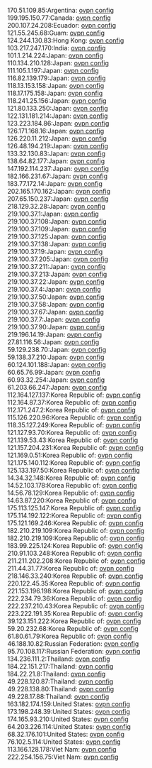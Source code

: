 170.51.109.85:Argentina: [ovpn config](vpn/170_51_109_85.ovpn)  
199.195.150.77:Canada: [ovpn config](vpn/199_195_150_77.ovpn)  
200.107.24.208:Ecuador: [ovpn config](vpn/200_107_24_208.ovpn)  
121.55.245.68:Guam: [ovpn config](vpn/121_55_245_68.ovpn)  
124.244.130.83:Hong Kong: [ovpn config](vpn/124_244_130_83.ovpn)  
103.217.247.170:India: [ovpn config](vpn/103_217_247_170.ovpn)  
101.1.214.224:Japan: [ovpn config](vpn/101_1_214_224.ovpn)  
110.134.210.128:Japan: [ovpn config](vpn/110_134_210_128.ovpn)  
111.105.1.197:Japan: [ovpn config](vpn/111_105_1_197.ovpn)  
116.82.139.179:Japan: [ovpn config](vpn/116_82_139_179.ovpn)  
118.13.153.158:Japan: [ovpn config](vpn/118_13_153_158.ovpn)  
118.17.175.158:Japan: [ovpn config](vpn/118_17_175_158.ovpn)  
118.241.25.156:Japan: [ovpn config](vpn/118_241_25_156.ovpn)  
121.80.133.250:Japan: [ovpn config](vpn/121_80_133_250.ovpn)  
122.131.181.214:Japan: [ovpn config](vpn/122_131_181_214.ovpn)  
123.223.184.86:Japan: [ovpn config](vpn/123_223_184_86.ovpn)  
126.171.168.16:Japan: [ovpn config](vpn/126_171_168_16.ovpn)  
126.220.11.212:Japan: [ovpn config](vpn/126_220_11_212.ovpn)  
126.48.194.219:Japan: [ovpn config](vpn/126_48_194_219.ovpn)  
133.32.130.83:Japan: [ovpn config](vpn/133_32_130_83.ovpn)  
138.64.82.177:Japan: [ovpn config](vpn/138_64_82_177.ovpn)  
147.192.114.237:Japan: [ovpn config](vpn/147_192_114_237.ovpn)  
182.166.231.67:Japan: [ovpn config](vpn/182_166_231_67.ovpn)  
183.77.172.14:Japan: [ovpn config](vpn/183_77_172_14.ovpn)  
202.165.170.162:Japan: [ovpn config](vpn/202_165_170_162.ovpn)  
207.65.150.237:Japan: [ovpn config](vpn/207_65_150_237.ovpn)  
218.129.32.28:Japan: [ovpn config](vpn/218_129_32_28.ovpn)  
219.100.37.1:Japan: [ovpn config](vpn/219_100_37_1.ovpn)  
219.100.37.108:Japan: [ovpn config](vpn/219_100_37_108.ovpn)  
219.100.37.109:Japan: [ovpn config](vpn/219_100_37_109.ovpn)  
219.100.37.125:Japan: [ovpn config](vpn/219_100_37_125.ovpn)  
219.100.37.138:Japan: [ovpn config](vpn/219_100_37_138.ovpn)  
219.100.37.19:Japan: [ovpn config](vpn/219_100_37_19.ovpn)  
219.100.37.205:Japan: [ovpn config](vpn/219_100_37_205.ovpn)  
219.100.37.211:Japan: [ovpn config](vpn/219_100_37_211.ovpn)  
219.100.37.213:Japan: [ovpn config](vpn/219_100_37_213.ovpn)  
219.100.37.22:Japan: [ovpn config](vpn/219_100_37_22.ovpn)  
219.100.37.4:Japan: [ovpn config](vpn/219_100_37_4.ovpn)  
219.100.37.50:Japan: [ovpn config](vpn/219_100_37_50.ovpn)  
219.100.37.58:Japan: [ovpn config](vpn/219_100_37_58.ovpn)  
219.100.37.67:Japan: [ovpn config](vpn/219_100_37_67.ovpn)  
219.100.37.7:Japan: [ovpn config](vpn/219_100_37_7.ovpn)  
219.100.37.90:Japan: [ovpn config](vpn/219_100_37_90.ovpn)  
219.196.14.19:Japan: [ovpn config](vpn/219_196_14_19.ovpn)  
27.81.116.56:Japan: [ovpn config](vpn/27_81_116_56.ovpn)  
59.129.238.70:Japan: [ovpn config](vpn/59_129_238_70.ovpn)  
59.138.37.210:Japan: [ovpn config](vpn/59_138_37_210.ovpn)  
60.124.101.188:Japan: [ovpn config](vpn/60_124_101_188.ovpn)  
60.65.76.99:Japan: [ovpn config](vpn/60_65_76_99.ovpn)  
60.93.32.254:Japan: [ovpn config](vpn/60_93_32_254.ovpn)  
61.203.66.247:Japan: [ovpn config](vpn/61_203_66_247.ovpn)  
112.164.127.137:Korea Republic of: [ovpn config](vpn/112_164_127_137.ovpn)  
112.164.87.37:Korea Republic of: [ovpn config](vpn/112_164_87_37.ovpn)  
112.171.247.2:Korea Republic of: [ovpn config](vpn/112_171_247_2.ovpn)  
115.126.220.96:Korea Republic of: [ovpn config](vpn/115_126_220_96.ovpn)  
118.35.127.249:Korea Republic of: [ovpn config](vpn/118_35_127_249.ovpn)  
121.127.93.70:Korea Republic of: [ovpn config](vpn/121_127_93_70.ovpn)  
121.139.53.43:Korea Republic of: [ovpn config](vpn/121_139_53_43.ovpn)  
121.157.204.231:Korea Republic of: [ovpn config](vpn/121_157_204_231.ovpn)  
121.169.0.51:Korea Republic of: [ovpn config](vpn/121_169_0_51.ovpn)  
121.175.140.112:Korea Republic of: [ovpn config](vpn/121_175_140_112.ovpn)  
125.133.197.50:Korea Republic of: [ovpn config](vpn/125_133_197_50.ovpn)  
14.34.32.148:Korea Republic of: [ovpn config](vpn/14_34_32_148.ovpn)  
14.52.103.178:Korea Republic of: [ovpn config](vpn/14_52_103_178.ovpn)  
14.56.78.129:Korea Republic of: [ovpn config](vpn/14_56_78_129.ovpn)  
14.63.87.220:Korea Republic of: [ovpn config](vpn/14_63_87_220.ovpn)  
175.113.125.147:Korea Republic of: [ovpn config](vpn/175_113_125_147.ovpn)  
175.114.192.122:Korea Republic of: [ovpn config](vpn/175_114_192_122.ovpn)  
175.121.169.246:Korea Republic of: [ovpn config](vpn/175_121_169_246.ovpn)  
182.210.219.109:Korea Republic of: [ovpn config](vpn/182_210_219_109.ovpn)  
182.210.219.109:Korea Republic of: [ovpn config](vpn/182_210_219_109.ovpn)  
183.99.225.124:Korea Republic of: [ovpn config](vpn/183_99_225_124.ovpn)  
210.91.103.248:Korea Republic of: [ovpn config](vpn/210_91_103_248.ovpn)  
211.211.202.208:Korea Republic of: [ovpn config](vpn/211_211_202_208.ovpn)  
211.44.31.77:Korea Republic of: [ovpn config](vpn/211_44_31_77.ovpn)  
218.146.33.240:Korea Republic of: [ovpn config](vpn/218_146_33_240.ovpn)  
220.122.45.35:Korea Republic of: [ovpn config](vpn/220_122_45_35.ovpn)  
221.153.196.198:Korea Republic of: [ovpn config](vpn/221_153_196_198.ovpn)  
222.234.79.36:Korea Republic of: [ovpn config](vpn/222_234_79_36.ovpn)  
222.237.210.43:Korea Republic of: [ovpn config](vpn/222_237_210_43.ovpn)  
223.222.191.35:Korea Republic of: [ovpn config](vpn/223_222_191_35.ovpn)  
39.123.151.222:Korea Republic of: [ovpn config](vpn/39_123_151_222.ovpn)  
59.20.232.68:Korea Republic of: [ovpn config](vpn/59_20_232_68.ovpn)  
61.80.61.79:Korea Republic of: [ovpn config](vpn/61_80_61_79.ovpn)  
46.188.10.82:Russian Federation: [ovpn config](vpn/46_188_10_82.ovpn)  
95.70.108.117:Russian Federation: [ovpn config](vpn/95_70_108_117.ovpn)  
134.236.111.2:Thailand: [ovpn config](vpn/134_236_111_2.ovpn)  
184.22.151.217:Thailand: [ovpn config](vpn/184_22_151_217.ovpn)  
184.22.21.8:Thailand: [ovpn config](vpn/184_22_21_8.ovpn)  
49.228.120.87:Thailand: [ovpn config](vpn/49_228_120_87.ovpn)  
49.228.138.80:Thailand: [ovpn config](vpn/49_228_138_80.ovpn)  
49.228.17.88:Thailand: [ovpn config](vpn/49_228_17_88.ovpn)  
163.182.174.159:United States: [ovpn config](vpn/163_182_174_159.ovpn)  
173.198.248.39:United States: [ovpn config](vpn/173_198_248_39.ovpn)  
174.165.93.210:United States: [ovpn config](vpn/174_165_93_210.ovpn)  
64.203.226.114:United States: [ovpn config](vpn/64_203_226_114.ovpn)  
68.32.176.101:United States: [ovpn config](vpn/68_32_176_101.ovpn)  
76.102.5.114:United States: [ovpn config](vpn/76_102_5_114.ovpn)  
113.166.128.178:Viet Nam: [ovpn config](vpn/113_166_128_178.ovpn)  
222.254.156.75:Viet Nam: [ovpn config](vpn/222_254_156_75.ovpn)  

